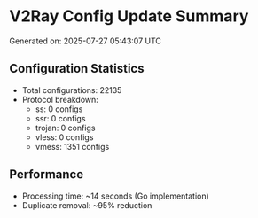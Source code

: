 # V2Ray Config Update Summary
Generated on: 2025-07-27 05:43:07 UTC

## Configuration Statistics
- Total configurations: 22135
- Protocol breakdown:
  - ss: 0 configs
  - ssr: 0 configs
  - trojan: 0 configs
  - vless: 0 configs
  - vmess: 1351 configs

## Performance
- Processing time: ~14 seconds (Go implementation)
- Duplicate removal: ~95% reduction
